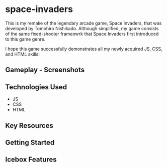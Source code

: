 # space-invaders
This is my remake of the legendary arcade game, Space Invaders, that was developed by Tomohiro Nishikado. Although simplified, my game consists of the same fixed-shooter frameowrk that Space Invaders first introduced to this game genre.

I hope this game successfully demonstrates all my newly acquired JS, CSS, and HTML skills!

## Gameplay - Screenshots

## Technologies Used
- JS
- CSS
- HTML

## Key Resources

## Getting Started

## Icebox Features